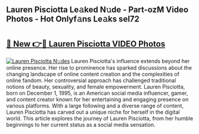 ## Lauren Pisciotta Le𝚊ked N𝚞de - Part-ozM Video Photos - Hot Onlyf𝚊ns Le𝚊ks sel72

# <h2><a href="http://ab33944.deff.icu/?id=Lauren+Pisciotta">🔗 New 👉🔴 Lauren Pisciotta VIDEO Photos</a></h2>

[![Lauren Pisciotta N𝚞des](https://i.imgur.com/rIISA9y.gif)](http://ab33944.deff.icu/?id=Lauren+Pisciotta)
Lauren Pisciotta's influence extends beyond her online presence. Her rise to prominence has sparked discussions about the changing landscape of online content creation and the complexities of online fandom. Her controversial approach has challenged traditional notions of beauty, sexuality, and female empowerment. Lauren Pisciotta, born on December 1, 1995, is an American social media influencer, gamer, and content creator known for her entertaining and engaging presence on various platforms. With a large following and a diverse range of content, Lauren Pisciotta has carved out a unique niche for herself in the digital world. This article explores the journey of Lauren Pisciotta, from her humble beginnings to her current status as a social media sensation.
